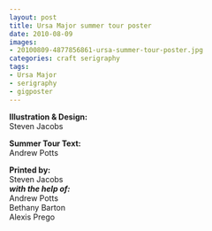 ```yaml
---
layout: post
title: Ursa Major summer tour poster
date: 2010-08-09
images: 
- 20100809-4877856861-ursa-summer-tour-poster.jpg
categories: craft serigraphy
tags: 
- Ursa Major
- serigraphy
- gigposter
---
```


**Illustration & Design:**  
Steven Jacobs 

**Summer Tour Text:**  
Andrew Potts  

**Printed by:**  
Steven Jacobs  
_**with the help of:**_  
Andrew Potts  
Bethany Barton  
Alexis Prego